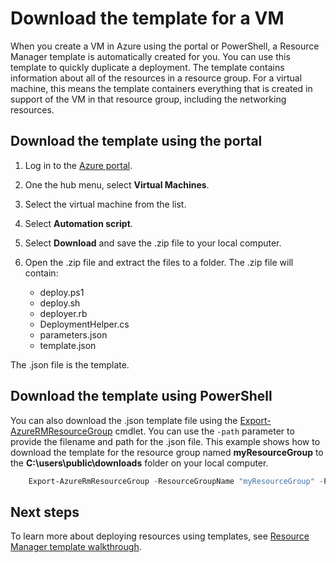 <properties
	pageTitle="Create a VM image from an Azure VM | Microsoft Azure"
	description="Learn how to create a generalized VM image from an existing Azure VM created in the Resource Manager deployment model"
	services="virtual-machines-windows"
	documentationCenter=""
	authors="cynthn"
	manager="timlt"
	editor=""
	tags="azure-resource-manager"/>

<tags
	ms.service="virtual-machines-windows"
	ms.workload="infrastructure-services"
	ms.tgt_pltfrm="vm-windows"
	ms.devlang="na"
	ms.topic="article"
	ms.date="10/10/2016"
	ms.author="cynthn"/>


# Download the template for a VM

When you create a VM in Azure using the portal or PowerShell, a Resource Manager template is automatically created for you. You can use this template to quickly duplicate a deployment. The template contains information about all of the resources in a resource group. For a virtual machine, this means the template containers everything that is created in support of the VM in that resource group, including the networking resources.

## Download the template using the portal

1. Log in to the [Azure portal](https://portal.azure.com/).
2. One the hub menu, select **Virtual Machines**.
3. Select the virtual machine from the list.
5. Select **Automation script**.
6. Select **Download** and save the .zip file to your local computer.
7. Open the .zip file and extract the files to a folder. The .zip file will contain:
	
	- deploy.ps1
	- deploy.sh 
	- deployer.rb
	- DeploymentHelper.cs
	- parameters.json
	- template.json

The .json file is the template.
	
## Download the template using PowerShell

You can also download the .json template file using the [Export-AzureRMResourceGroup](https://msdn.microsoft.com/library/mt715427.aspx) cmdlet. You can use the `-path` parameter to provide the filename and path for the .json file. This example shows how to download the template for the resource group named **myResourceGroup** to the **C:\users\public\downloads** folder on your local computer.

```powershell
	Export-AzureRmResourceGroup -ResourceGroupName "myResourceGroup" -Path "C:\users\public\downloads"
```

## Next steps

To learn more about deploying resources using templates, see [Resource Manager template walkthrough](../resource-manager-template-walkthrough.md).